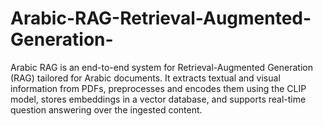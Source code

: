# Arabic-RAG-Retrieval-Augmented-Generation-
Arabic RAG is an end-to-end system for Retrieval-Augmented Generation (RAG) tailored for Arabic documents. It extracts textual and visual information from PDFs, preprocesses and encodes them using the CLIP model, stores embeddings in a vector database, and supports real-time question answering over the ingested content.
